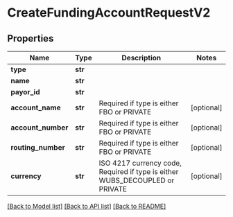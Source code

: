 # CreateFundingAccountRequestV2

## Properties
Name | Type | Description | Notes
------------ | ------------- | ------------- | -------------
**type** | **str** |  | 
**name** | **str** |  | 
**payor_id** | **str** |  | 
**account_name** | **str** | Required if type is either FBO or PRIVATE | [optional] 
**account_number** | **str** | Required if type is either FBO or PRIVATE | [optional] 
**routing_number** | **str** | Required if type is either FBO or PRIVATE | [optional] 
**currency** | **str** | ISO 4217 currency code, Required if type is either WUBS_DECOUPLED or PRIVATE | [optional] 

[[Back to Model list]](../README.md#documentation-for-models) [[Back to API list]](../README.md#documentation-for-api-endpoints) [[Back to README]](../README.md)


